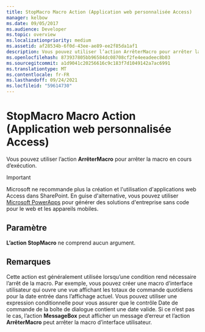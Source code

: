 ```yaml
---
title: StopMacro Macro Action (Application web personnalisée Access)
manager: kelbow
ms.date: 09/05/2017
ms.audience: Developer
ms.topic: overview
ms.localizationpriority: medium
ms.assetid: af28534b-6f0d-43ee-ae89-ee2f85da1af1
description: Vous pouvez utiliser l’action ArrêterMacro pour arrêter la macro en cours d’exécution.
ms.openlocfilehash: 873937805bb96584dc08708cf2fe4eeadeec8b03
ms.sourcegitcommit: a1d9041c20256616c9c183f7d1049142a7ac6991
ms.translationtype: MT
ms.contentlocale: fr-FR
ms.lasthandoff: 09/24/2021
ms.locfileid: "59614730"
---
```

# <a name="stopmacro-macro-action-access-custom-web-app"></a>StopMacro Macro Action (Application web personnalisée Access)

Vous pouvez utiliser l’action **ArrêterMacro** pour arrêter la macro en cours d’exécution. 
  
> [!IMPORTANT]
> Microsoft ne recommande plus la création et l'utilisation d'applications web Access dans SharePoint. En guise d'alternative, vous pouvez utiliser [Microsoft PowerApps](https://powerapps.microsoft.com/en-us/) pour générer des solutions d'entreprise sans code pour le web et les appareils mobiles. 
  
## <a name="setting"></a>Paramètre

**L’action StopMacro** ne comprend aucun argument. 
  
## <a name="remarks"></a>Remarques

Cette action est généralement utilisée lorsqu’une condition rend nécessaire l’arrêt de la macro. Par exemple, vous pouvez créer une macro d’interface utilisateur qui ouvre une vue affichant les totaux de commande quotidiens pour la date entrée dans l’affichage actuel. Vous pouvez utiliser une expression conditionnelle pour vous assurer que le contrôle Date de commande de la boîte de dialogue contient une date valide. Si ce n’est pas le cas, l’action **MessageBox** peut afficher un message d’erreur et l’action **ArrêterMacro** peut arrêter la macro d’interface utilisateur. 
  

